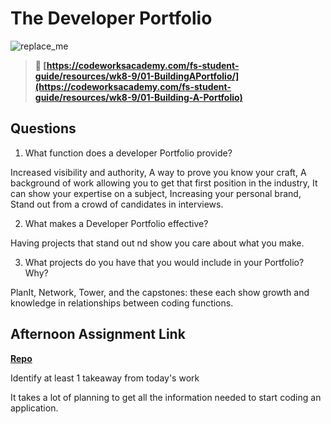 # The Developer Portfolio

![replace_me](https://codeworks.blob.core.windows.net/public/assets/img/illustrations/placeholder.svg)

> **📖 [https://codeworksacademy.com/fs-student-guide/resources/wk8-9/01-BuildingAPortfolio/](https://codeworksacademy.com/fs-student-guide/resources/wk8-9/01-Building-A-Portfolio)**

## Questions

1. What function does a developer Portfolio provide?

Increased visibility and authority, A way to prove you know your craft, A background of work allowing you to get that first position in the industry, It can show your expertise on a subject, Increasing your personal brand, Stand out from a crowd of candidates in interviews.

2. What makes a Developer Portfolio effective?

Having projects that stand out nd show you care about what you make.

3. What projects do you have that you would include in your Portfolio? Why?

PlanIt, Network, Tower, and the capstones: these each show growth and knowledge in relationships between coding functions.

## Afternoon Assignment Link

**[Repo](https://github.com/kyleem20/gameCloset)**

Identify at least 1 takeaway from today's work

It takes a lot of planning to get all the information needed to start coding an application.